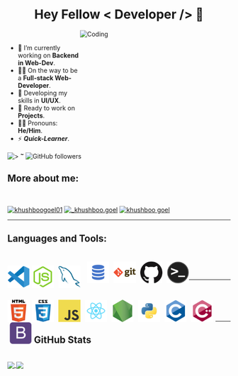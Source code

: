 <h1 align="center"> Hey Fellow < Developer /> 👋 </h1>
<p align='center'>
</p>

<img align="right" alt="Coding" width="340" height="250" src="https://cdn.dribbble.com/users/4382412/screenshots/15633275/media/085a014ebebde73e5cd510c93941f49a.gif">

<br />


- 🥇 I’m currently working on **Backend in Web-Dev**.
- 🧑‍💻 On the way to be a **Full-stack Web-Developer**.
- 🎯 Developing my skills in **UI/UX**.
- 💬 Ready to work on **Projects**.
- 👨‍🎓 Pronouns: **He/Him**.
- ⚡ **_Quick-Learner_**.


![>](https://komarev.com/ghpvc/?username=Ayush76-crypto&style=plastic&color=blueviolet) <sup>**~**</sup>
<img alt="GitHub followers" src="https://img.shields.io/github/followers/Ayush76-crypto?label=Ayush76-crypto&style=social">

## More about me:

<br />
<p align="left">
<a href="https://www.facebook.com/profile.php?id=100070096233810"  target="blank"><img align="center" src="https://img.icons8.com/ios-filled/50/4a90e2/facebook--v1.png" alt="khushboogoel01" height="55" width="55" /></a>
<a href="https://www.instagram.com/ayushverma941/" target="blank"><img align="center" src="https://img.icons8.com/color/48/000000/instagram-new--v1.png" alt="_khushboo.goel" height="60" width="60" /></a>
<a href="https://www.linkedin.com/in/ayush-verma-6b5986202" target="blank"><img align="center" src="https://img.icons8.com/fluency/48/000000/linkedin.png" alt="khushboo goel" height="60" width="" /></a>
</p>

---

 ## Languages and Tools:
 
<br />

[<code><img align="left" alt="Visual Studio Code" width="50px" src="https://raw.githubusercontent.com/devicons/devicon/master/icons/vscode/vscode-original.svg" /></code>][github]
[<img align="left" style="padding:0px 5px 0px 5px" alt="nodejs" width="50px" src="https://raw.githubusercontent.com/devicons/devicon/master/icons/nodejs/nodejs-original.svg" />][github]
[<img align="left" style="padding:0px 5px 0px 5px" alt="mysql" width="50px" src="https://raw.githubusercontent.com/devicons/devicon/master/icons/mysql/mysql-original.svg" />][github]
[<img align="left" style="position:relative;top:-10px;left:5px;padding:0px 5px 0px 5px;" alt="SQL" width="50px" src="https://raw.githubusercontent.com/github/explore/80688e429a7d4ef2fca1e82350fe8e3517d3494d/topics/sql/sql.png" />][github]
[<img align="left" style="position:relative;top:-10px;left:5px;padding:0px 5px 0px 5px;" alt="Git" width="50px" src="https://raw.githubusercontent.com/github/explore/80688e429a7d4ef2fca1e82350fe8e3517d3494d/topics/git/git.png" />][github]
[<img align="left" style="position:relative;top:-10px;left:5px;padding:0px 5px 0px 5px;" alt="GitHub" width="50px" src="https://raw.githubusercontent.com/github/explore/78df643247d429f6cc873026c0622819ad797942/topics/github/github.png" />][github]
[<img align="left" style="position:relative;top:-10px;left:5px;padding:0px 5px 0px 5px;" alt="Terminal" width="50px" src="https://raw.githubusercontent.com/github/explore/80688e429a7d4ef2fca1e82350fe8e3517d3494d/topics/terminal/terminal.png" />][github]


<br />

---

<br />

[<img align="left"  alt="HTML5" width="50px" src="https://raw.githubusercontent.com/github/explore/80688e429a7d4ef2fca1e82350fe8e3517d3494d/topics/html/html.png" />][github]
[<img align="left" style="padding:0px 5px 0px 5px" alt="CSS3" width="50px" src="https://raw.githubusercontent.com/github/explore/80688e429a7d4ef2fca1e82350fe8e3517d3494d/topics/css/css.png" />][github]
[<img align="left" style="padding:0px 5px 0px 5px" alt="JavaScript" width="50px" src="https://raw.githubusercontent.com/github/explore/80688e429a7d4ef2fca1e82350fe8e3517d3494d/topics/javascript/javascript.png" />][github]
[<img align="left" style="padding:0px 5px 0px 5px" alt="React" width="50px" src="https://raw.githubusercontent.com/github/explore/80688e429a7d4ef2fca1e82350fe8e3517d3494d/topics/react/react.png" />][github]
[<img align="left" style="padding:0px 5px 0px 5px" alt="Node.js" width="50px" src="https://raw.githubusercontent.com/github/explore/80688e429a7d4ef2fca1e82350fe8e3517d3494d/topics/nodejs/nodejs.png" />][github]
[<img align="left" style="padding:0px 5px 0px 5px" style="padding:0px 5px 0px 5px" alt="python" width="50px" src="https://raw.githubusercontent.com/github/explore/80688e429a7d4ef2fca1e82350fe8e3517d3494d/topics/python/python.png" />][github]
[<img align="left" style="padding:0px 5px 0px 5px" alt="python" width="50px" src="https://raw.githubusercontent.com/devicons/devicon/master/icons/c/c-original.svg" />][github]
[<img align="left" style="padding:0px 5px 0px 5px" alt="python" width="50px" src="https://raw.githubusercontent.com/devicons/devicon/master/icons/cplusplus/cplusplus-original.svg" />][github]
[<img align="left" style="padding:0px 5px 0px 5px" alt="python" width="50px" src="https://raw.githubusercontent.com/devicons/devicon/master/icons/bootstrap/bootstrap-plain.svg" />][github]


<br />
<br />

---

## **GitHub Stats**

<br />

<a href="https://github.com/Ayush76-crypto">
  <img align="center" src="https://github-readme-stats.vercel.app/api?username=Ayush76-crypto&show_icons=true&hide_border=false&title_color=7CF700&amp&icon_color=0081BE&amp&text_color=FEFEFE&amp&bg_color=000000"/>
</a>
<a href="https://github.com/Ayush76-crypto">
  <img align="center" height="195px" src="https://github-readme-stats.vercel.app/api/top-langs/?username=Ayush76-crypto&theme=chartreuse-dark&hide_langs_below=0" />
</a>

[github]: https://github.com/Ayush76-crypto
[facebook]: https://www.facebook.com/profile.php?id=100070096233810
[instagram]: https://www.instagram.com/ayushverma941/
[linkedin]: https://www.linkedin.com/in/ayush-verma-6b5986202
